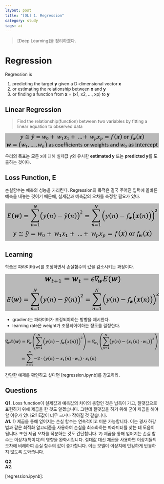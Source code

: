 ```yaml
---
layout: post
title: "[DL] 1. Regression"
category: study
tags: ai
---
```


> [Deep Learning]을 정리하겠다.

# Regression
Regression is
1) predicting the target **y** given a D-dimensional vector **x**
2) or estimating the relationship between **x** and **y**
3) or finding a function from **x** = (x1, x2, ..., xp) to **y**

## Linear Regression
> Find the relationship(function) between two variables by fitting a linear equation to observed data

![linear-regression](/assets/img/2024-03-28/linear-regression.png)

우리의 목표는 모든 x에 대해 실제값 y와 유사한 **estimated y** 또는 **predicted y**를 도출하는 것이다.
<!--more-->
## Loss Function, E
손실함수는 예측의 성능을 가리킨다.
Regression의 목적은 결국 주어진 입력에 올바른 예측을 내놓는 것이기 때문에, 실제값과 예측값의 오차를 측정할 필요가 있다.

![loss-function](/assets/img/2024-03-28/loss-function.png)

## Learning
학습은 파라미터(w)를 조정하면서 손실함수의 값을 감소시키는 과정이다.

![learning](/assets/img/2024-03-28/learning.png)

- gradient는 파라미터가 조정되야하는 방향을 제시한다.
- learning rate은 weight가 조정되어야하는 정도를 결정한다.

![gradient](/assets/img/2024-03-28/gradient.png)

간단한 예제를 확인하고 싶다면 [regression.ipynb]를 참고하라.



## Questions
**Q1.** Loss function이 실제값과 예측값의 차이의 총합인 것은 납득이 가고, 절댓값으로 표현하기 위해 제곱을 한 것도 알겠습니다. 그런데 절댓값을 하기 위해 굳이 제곱을 해야할 이유가 있나요? E값이 너무 크거나 작아질 것 같습니다.  <br>
**A1.** 1) 제곱을 통해 얻어지는 손실 함수는 연속적이고 미분 가능합니다. 이는 경사 하강법과 같은 최적화 알고리즘을 사용하여 손실을 최소화하는 파라미터를 찾는 데 도움이 됩니다. 또한 제곱 오차를 적분하는 것도 간단합니다. 2) 제곱을 통해 얻어지는 손실 함수는 이상치(특이치)의 영향을 완화시킵니다. 절대값 대신 제곱을 사용하면 이상치들의 오차에 비례하여 손실 함수의 값이 증가합니다. 이는 모델이 이상치에 민감하게 반응하지 않도록 도와줍니다.

**Q2.**  <br> 
**A2.** 



<!-- Links -->
[regression.ipynb]: 